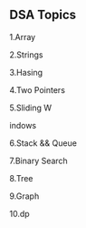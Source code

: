 ## DSA Topics

1.Array

2.Strings

3.Hasing

4.Two Pointers





















5.Sliding W

indows








6.Stack && Queue




7.Binary Search

8.Tree

9.Graph

10.dp
